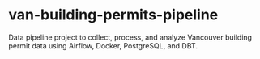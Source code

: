 # van-building-permits-pipeline
Data pipeline project to collect, process, and analyze Vancouver building permit data using Airflow, Docker, PostgreSQL, and DBT.
